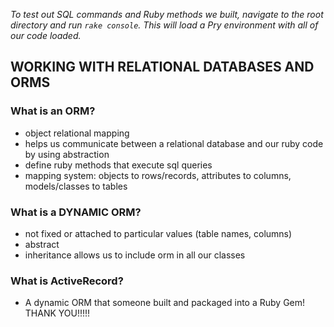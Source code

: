_To test out SQL commands and Ruby methods we built, navigate to the root directory and run `rake console`. This will load a Pry environment with all of our code loaded._

## WORKING WITH RELATIONAL DATABASES AND ORMS

### What is an ORM?
* object relational mapping
* helps us communicate between a relational database and our ruby code by using abstraction
* define ruby  methods that execute sql queries
* mapping system: objects to rows/records, attributes to columns, models/classes to tables

### What is a DYNAMIC ORM?
* not fixed or attached to particular values (table names, columns)
* abstract
* inheritance allows us to include orm in all our classes

### What is ActiveRecord?
* A dynamic ORM that someone built and packaged into a Ruby Gem! THANK YOU!!!!!